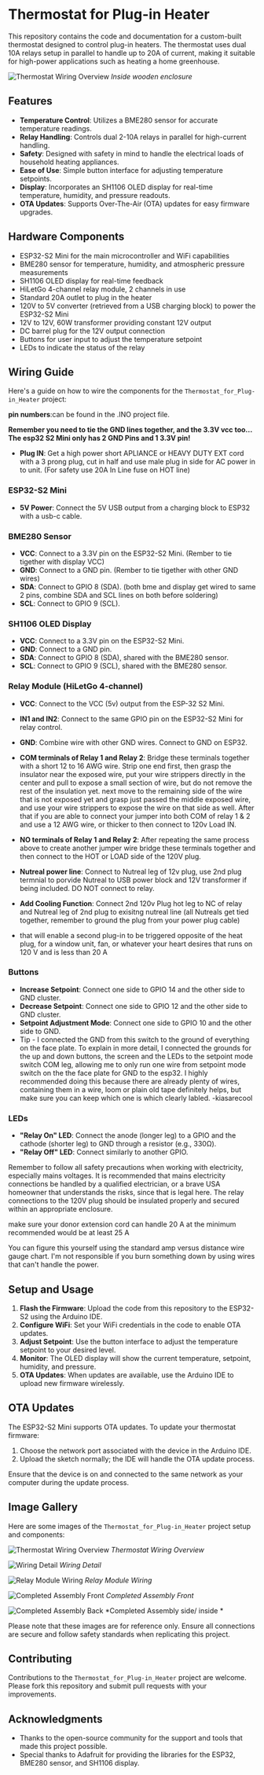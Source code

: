 # Thermostat for Plug-in Heater

This repository contains the code and documentation for a custom-built thermostat designed to control plug-in heaters. The thermostat uses dual 10A relays setup in parallel to handle up to 20A of current, making it suitable for high-power applications such as heating a home greenhouse.


![Thermostat Wiring Overview](images/kiasarecool-30.jpg)
*Inside wooden enclosure*


## Features

- **Temperature Control**: Utilizes a BME280 sensor for accurate temperature readings.
- **Relay Handling**: Controls dual 2-10A relays in parallel for high-current handling.
- **Safety**: Designed with safety in mind to handle the electrical loads of household heating appliances.
- **Ease of Use**: Simple button interface for adjusting temperature setpoints.
- **Display**: Incorporates an SH1106 OLED display for real-time temperature, humidity, and pressure readouts.
- **OTA Updates**: Supports Over-The-Air (OTA) updates for easy firmware upgrades.

## Hardware Components

- ESP32-S2 Mini for the main microcontroller and WiFi capabilities
- BME280 sensor for temperature, humidity, and atmospheric pressure measurements
- SH1106 OLED display for real-time feedback
- HiLetGo 4-channel relay module, 2 channels in use
- Standard 20A outlet to plug in the heater
- 120V to 5V converter (retrieved from a USB charging block) to power the ESP32-S2 Mini
- 12V to 12V, 60W transformer providing constant 12V output
- DC barrel plug for the 12V output connection
- Buttons for user input to adjust the temperature setpoint
- LEDs to indicate the status of the relay

## Wiring Guide

Here's a guide on how to wire the components for the `Thermostat_for_Plug-in_Heater` project:

**pin numbers**:can be found in the .INO project file.

**Remember you need to tie the GND lines together, and the 3.3V vcc too... The esp32 S2 Mini only has 2 GND Pins and 1 3.3V pin!**


- **Plug IN**: Get a high power short APLIANCE or HEAVY DUTY EXT cord with a 3 prong plug, cut in half and use male plug in side for AC power in to unit. (For safety use 20A In Line fuse on HOT line)

### ESP32-S2 Mini
- **5V Power**: Connect the 5V USB output from a charging block to ESP32 with a usb-c cable.


### BME280 Sensor
- **VCC**: Connect to a 3.3V pin on the ESP32-S2 Mini. (Rember to tie tigether with display VCC)
- **GND**: Connect to a GND pin. (Rember to tie tigether with other GND wires)
- **SDA**: Connect to GPIO 8 (SDA). (both bme and display get wired to same 2 pins, combine SDA and SCL lines on both before soldering)
- **SCL**: Connect to GPIO 9 (SCL).

### SH1106 OLED Display
- **VCC**: Connect to a 3.3V pin on the ESP32-S2 Mini.
- **GND**: Connect to a GND pin.
- **SDA**: Connect to GPIO 8 (SDA), shared with the BME280 sensor.
- **SCL**: Connect to GPIO 9 (SCL), shared with the BME280 sensor.

### Relay Module (HiLetGo 4-channel)
- **VCC**: Connect to the VCC (5v) output from the ESP-32 S2 Mini.
- **IN1 and IN2**: Connect to the same GPIO pin on the ESP32-S2 Mini for relay control.
- **GND**: Combine wire with other GND wires. Connect to GND on ESP32. 
- **COM terminals of Relay 1 and Relay 2**: Bridge these terminals together with a short 12 to 16 AWG wire. Strip one end first, then grasp the insulator near the exposed wire, put your wire strippers directly in the center and pull to expose a small section of wire, but do not remove the rest of the insulation yet. next move to the remaining side of the wire that is not exposed yet and grasp just passed the middle exposed wire, and use your wire strippers to expose the wire on that side as well. After that if you are able to connect your jumper into both COM of relay 1 & 2 and use a 12 AWG wire, or thicker to then connect to 120v Load IN.
  
- **NO terminals of Relay 1 and Relay 2**: After repeating the same process above to create another jumper wire
bridge these terminals together and then connect to the HOT or LOAD side of the 120V plug.
- **Nutreal power line**: Connect to Nutreal leg of 12v plug, use 2nd plug termnial to porvide Nutreal to USB power block and 12V transformer if being included. DO NOT connect to relay.
- **Add Cooling Function**: Connect 2nd 120v Plug hot leg to NC of relay and Nutreal leg of 2nd plug to exisitng nutreal line (all Nutreals get tied together, remember to ground the plug from your power plug cable)
- that will enable a second plug-in to be triggered opposite of the heat plug, for a window unit, fan, or whatever your heart desires that runs on 120 V and is less than 20 A 

### Buttons
- **Increase Setpoint**: Connect one side to GPIO 14 and the other side to GND cluster.
- **Decrease Setpoint**: Connect one side to GPIO 12 and the other side to GND cluster.
- **Setpoint Adjustment Mode**: Connect one side to GPIO 10 and the other side to GND. 
- Tip - I connected the GND from this switch to the ground of everything on the face plate. To explain in more detail, I connected the grounds for the up and down buttons, the screen and the LEDs to the setpoint mode switch COM leg, allowing me to only run one wire from setpoint mode switch on the the face plate for GND to the esp32. I highly recommended doing this because there are already plenty of wires, containing them in a wire, loom or plain old tape definitely helps, but make sure you can keep which one is which clearly labled. -kiasarecool
  

### LEDs
- **"Relay On" LED**: Connect the anode (longer leg) to a GPIO and the cathode (shorter leg) to GND through a resistor (e.g., 330Ω).
- **"Relay Off" LED**: Connect similarly to another GPIO.

Remember to follow all safety precautions when working with electricity, especially mains voltages. It is recommended that mains electricity connections be handled by a qualified electrician, or a brave USA homeowner that understands the risks, since that is legal here. The relay connections to the 120V plug should be insulated properly and secured within an appropriate enclosure.

make sure your donor extension cord can handle 20 A at the minimum recommended would be at least 25 A

You can figure this yourself using the standard amp versus distance wire gauge chart. I'm not responsible if you burn something down by using wires that can't handle the power. 

## Setup and Usage

1. **Flash the Firmware**: Upload the code from this repository to the ESP32-S2 using the Arduino IDE.
2. **Configure WiFi**: Set your WiFi credentials in the code to enable OTA updates.
3. **Adjust Setpoint**: Use the button interface to adjust the temperature setpoint to your desired level.
4. **Monitor**: The OLED display will show the current temperature, setpoint, humidity, and pressure.
5. **OTA Updates**: When updates are available, use the Arduino IDE to upload new firmware wirelessly.

## OTA Updates

The ESP32-S2 Mini supports OTA updates. To update your thermostat firmware:

1. Choose the network port associated with the device in the Arduino IDE.
2. Upload the sketch normally; the IDE will handle the OTA update process.

Ensure that the device is on and connected to the same network as your computer during the update process.

## Image Gallery

Here are some images of the `Thermostat_for_Plug-in_Heater` project setup and components:

![Thermostat Wiring Overview](images/kiasarecool-0.jpg)
*Thermostat Wiring Overview*

![Wiring Detail](images/kiasarecool-1.jpg)
*Wiring Detail*

![Relay Module Wiring](images/kiasarecool-2.jpg)
*Relay Module Wiring*

![Completed Assembly Front](images/kiasarecool-3.jpg)
*Completed Assembly Front*

![Completed Assembly Back](images/kiasarecool-4.jpg)
*Completed Assembly side/ inside *


Please note that these images are for reference only. Ensure all connections are secure and follow safety standards when replicating this project.
## Contributing

Contributions to the `Thermostat_for_Plug-in_Heater` project are welcome. Please fork this repository and submit pull requests with your improvements.


## Acknowledgments

- Thanks to the open-source community for the support and tools that made this project possible.
- Special thanks to Adafruit for providing the libraries for the ESP32, BME280 sensor, and SH1106 display.
